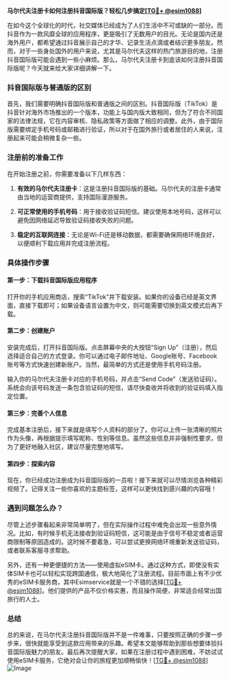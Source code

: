 **马尔代夫注册卡如何注册抖音国际版？轻松几步搞定[[TG💪+ @esim1088](https://t.me/s/esim1088)]**

在如今这个全球化的时代，社交媒体已经成为了人们生活中不可或缺的一部分。而抖音作为一款风靡全球的应用程序，更是吸引了无数用户的目光。无论是国内还是海外用户，都希望通过抖音展示自己的才华、记录生活点滴或者结识更多朋友。然而，对于一些身处国外的用户来说，尤其是马尔代夫这样的热门旅游目的地，注册抖音国际版可能会遇到一些小麻烦。那么，马尔代夫注册卡到底该如何注册抖音国际版呢？今天就来给大家详细讲解一下。

### 抖音国际版与普通版的区别

首先，我们需要明确抖音国际版和普通版之间的区别。抖音国际版（TikTok）是抖音针对海外市场推出的一个版本，功能上与国内版大致相同，但为了符合不同国家的法律法规，它在内容审核、隐私政策等方面做了相应的调整。此外，由于国际版需要绑定手机号码或邮箱进行验证，所以对于在国外旅行或者居住的人来说，注册起来可能会稍微复杂一些。

### 注册前的准备工作

在开始注册之前，你需要准备以下几样东西：

1. **有效的马尔代夫注册卡**：这是注册抖音国际版的基础。马尔代夫的注册卡通常由当地的运营商提供，支持国际漫游服务。
   
2. **可正常使用的手机号码**：用于接收验证码短信。建议使用本地号码，这样可以避免因网络延迟导致验证码接收失败的问题。

3. **稳定的互联网连接**：无论是Wi-Fi还是移动数据，都需要确保网络环境良好，以便顺利下载应用并完成注册流程。

### 具体操作步骤

#### 第一步：下载抖音国际版应用程序

打开你的手机应用商店，搜索“TikTok”并下载安装。如果你的设备已经是英文界面，直接下载即可；如果设备语言设置为中文，则可能需要切换到英文模式后再下载。

#### 第二步：创建账户

安装完成后，打开抖音国际版。点击屏幕中央的大按钮“Sign Up”（注册），然后选择适合自己的方式登录。你可以通过电子邮件地址、Google账号、Facebook账号等方式快速创建新账户。当然，最简单的方式还是使用手机号码注册。

输入你的马尔代夫注册卡对应的手机号码，并点击“Send Code”（发送验证码）。系统会向该号码发送一条包含验证码的短信，请尽快查收并将收到的验证码填入指定位置。

#### 第三步：完善个人信息

完成基本注册后，接下来就是填写个人资料的部分了。你可以上传一张清晰的照片作为头像，再根据提示填写昵称、性别等信息。虽然这些信息并非强制性要求，但为了更好地融入社区，建议尽量完整地填写。

#### 第四步：探索内容

现在，你已经成功注册成为抖音国际版的一员啦！接下来就可以尽情浏览各种精彩视频了。记得关注一些你喜欢的主题标签，这样可以更快找到感兴趣的内容哦！

### 遇到问题怎么办？

尽管上述步骤看起来非常简单明了，但在实际操作过程中难免会出现一些意外情况。比如，有时候手机无法接收到验证码短信，这可能是由于信号不稳定或者运营商限制等原因造成的。这时候不要着急，可以尝试更换网络环境重新发送验证码，或者联系客服寻求帮助。

另外，还有一种更便捷的方法——使用虚拟eSIM卡。通过这种方式，即使没有实体SIM卡也可以轻松实现跨国通信，极大地简化了注册流程。目前市面上有不少优秀的eSIM卡服务商，其中Esimservice就是一个不错的选择[[TG💪+ @esim1088](https://t.me/s/esim1088)]。他们提供的产品不仅价格实惠，而且操作简便，非常适合经常出国旅行的人士。

### 总结

总的来说，在马尔代夫注册抖音国际版并不是一件难事，只要按照正确的步骤一步步来，很快就能享受到这款应用带来的乐趣。希望本文能够帮助到那些想要体验抖音国际版魅力的朋友。最后再次提醒大家，如果在注册过程中遇到困难，不妨试试使用eSIM卡服务，它绝对会让你的旅程更加顺畅愉快！[[TG💪+ @esim1088](https://t.me/s/esim1088)] ![Image](https://i.postimg.cc/4NQfJmqS/Snipaste-2025-05-13-00-14-12.png)